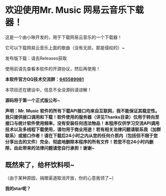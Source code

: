 # 欢迎使用Mr. Music 网易云音乐下载器！

这是一个由小啾开发的，用于下载网易云音乐的一个下载器！

它可以下载网易云音乐上面的歌曲（没有无损，那是侵权的）~

发布版下载：请去Releases获取

使用前请先查看本软件的开源协议，然后再使用！

**本软件官方QQ技术交流群：[**645589981**](https://jq.qq.com/?_wv=1027&k=5senLPQ)**

本项目还在建设中，信息不全没源码请谅解！

**源码将于第一个正式版公布~**



**声明：Mr. Music 软件的所有下载API接口均来自互联网，我不能保证其稳定性。我只提供接口调用和下载！软件使用的服务器（详见Thanks目录）仅用于转向至接口与统计软件使用频率，没有安装任何违法物品！本程序仅供学习交流API调用技术以及多线程下载使用，请勿用于商业用途！若有相关法律问题请联系我（加群联系）或接口作者！请在下载后24小时之内从您的任何介质内（包括但不限于您分享出去的文件）完全、彻底地删除本程序的所有文件！若您不在24小时内删除，由此带来的法律问题请您自行承担！谢谢~**



## 既然来了，给杯饮料呗~

（由于某种原因，捐赠渠道取消开放，你的心意我领了~）

**我的star呢？**

